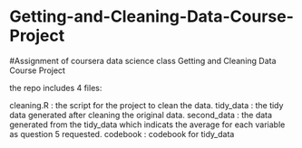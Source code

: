 # Getting-and-Cleaning-Data-Course-Project

#Assignment of coursera data science class Getting and Cleaning Data Course Project

the repo includes 4 files:

cleaning.R : the script for the project to clean the data.
tidy_data : the tidy data generated after cleaning the original data.
second_data : the data generated from the tidy_data which indicats the average for each variable as question 5 requested.
codebook : codebook for tidy_data
